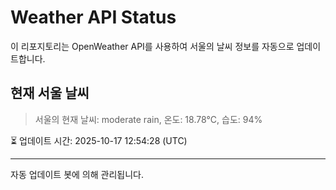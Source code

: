 
# Weather API Status

이 리포지토리는 OpenWeather API를 사용하여 서울의 날씨 정보를 자동으로 업데이트합니다.

## 현재 서울 날씨
> 서울의 현재 날씨: moderate rain, 온도: 18.78°C, 습도: 94%

⏳ 업데이트 시간: 2025-10-17 12:54:28 (UTC)

---
자동 업데이트 봇에 의해 관리됩니다.
